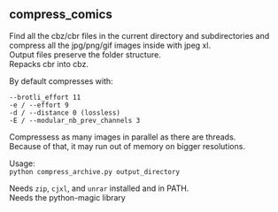 ## compress\_comics

Find all the cbz/cbr files in the current directory and subdirectories and compress all the jpg/png/gif images inside with jpeg xl.  
Output files preserve the folder structure.  
Repacks cbr into cbz.  

By default compresses with:
```
--brotli_effort 11
-e / --effort 9
-d / --distance 0 (lossless)
-E / --modular_nb_prev_channels 3 
```

Compressess as many images in parallel as there are threads.  
Because of that, it may run out of memory on bigger resolutions.  

Usage:  
`python compress_archive.py output_directory`  

Needs `zip`, `cjxl`, and `unrar` installed and in PATH.  
Needs the python-magic library
